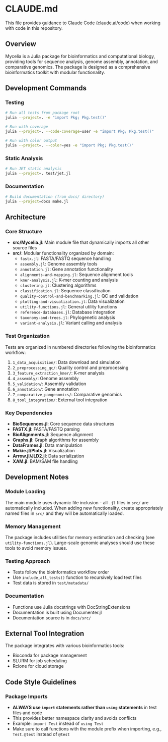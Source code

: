 # CLAUDE.md

This file provides guidance to Claude Code (claude.ai/code) when working with code in this repository.

## Overview

Mycelia is a Julia package for bioinformatics and computational biology, providing tools for sequence analysis, genome assembly, annotation, and comparative genomics. The package is designed as a comprehensive bioinformatics toolkit with modular functionality.

## Development Commands

### Testing
```bash
# Run all tests from package root
julia --project=. -e "import Pkg; Pkg.test()"

# Run with coverage
julia --project=. --code-coverage=user -e "import Pkg; Pkg.test()"

# Run with color output
julia --project=. --color=yes -e "import Pkg; Pkg.test()"
```

### Static Analysis
```bash
# Run JET static analysis
julia --project=. test/jet.jl
```

### Documentation
```bash
# Build documentation (from docs/ directory)
julia --project=docs make.jl
```

## Architecture

### Core Structure
- **src/Mycelia.jl**: Main module file that dynamically imports all other source files
- **src/**: Modular functionality organized by domain:
  - `fastx.jl`: FASTA/FASTQ sequence handling
  - `assembly.jl`: Genome assembly tools
  - `annotation.jl`: Gene annotation functionality
  - `alignments-and-mapping.jl`: Sequence alignment tools
  - `kmer-analysis.jl`: K-mer counting and analysis
  - `clustering.jl`: Clustering algorithms
  - `classification.jl`: Sequence classification
  - `quality-control-and-benchmarking.jl`: QC and validation
  - `plotting-and-visualization.jl`: Data visualization
  - `utility-functions.jl`: General utility functions
  - `reference-databases.jl`: Database integration
  - `taxonomy-and-trees.jl`: Phylogenetic analysis
  - `variant-analysis.jl`: Variant calling and analysis

### Test Organization
Tests are organized in numbered directories following the bioinformatics workflow:
1. `1_data_acquisition/`: Data download and simulation
2. `2_preprocessing_qc/`: Quality control and preprocessing
3. `3_feature_extraction_kmer/`: K-mer analysis
4. `4_assembly/`: Genome assembly
5. `5_validation/`: Assembly validation
6. `6_annotation/`: Gene annotation
7. `7_comparative_pangenomics/`: Comparative genomics
8. `8_tool_integration/`: External tool integration

### Key Dependencies
- **BioSequences.jl**: Core sequence data structures
- **FASTX.jl**: FASTA/FASTQ parsing
- **BioAlignments.jl**: Sequence alignment
- **Graphs.jl**: Graph algorithms for assembly
- **DataFrames.jl**: Data manipulation
- **Makie.jl/Plots.jl**: Visualization
- **Arrow.jl/JLD2.jl**: Data serialization
- **XAM.jl**: BAM/SAM file handling

## Development Notes

### Module Loading
The main module uses dynamic file inclusion - all `.jl` files in `src/` are automatically included. When adding new functionality, create appropriately named files in `src/` and they will be automatically loaded.

### Memory Management
The package includes utilities for memory estimation and checking (see `utility-functions.jl`). Large-scale genomic analyses should use these tools to avoid memory issues.

### Testing Approach
- Tests follow the bioinformatics workflow order
- Use `include_all_tests()` function to recursively load test files
- Test data is stored in `test/metadata/`

### Documentation
- Functions use Julia docstrings with DocStringExtensions
- Documentation is built using Documenter.jl
- Documentation source is in `docs/src/`

## External Tool Integration

The package integrates with various bioinformatics tools:
- Bioconda for package management
- SLURM for job scheduling
- Rclone for cloud storage
<!-- - Neo4j for graph databases -->

## Code Style Guidelines

### Package Imports
- **ALWAYS use `import` statements rather than `using` statements** in test files and code
- This provides better namespace clarity and avoids conflicts
- Example: `import Test` instead of `using Test`
- Make sure to call functions with the module prefix when importing, e.g., `Test.@test` instead of `@test`